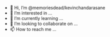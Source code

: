 - 👋 Hi, I’m @memoriesdead/kevinchandarasane
- 👀 I’m interested in ...
- 🌱 I’m currently learning ...
- 💞️ I’m looking to collaborate on ...
- 📫 How to reach me ...

<!---
memoriesdead/memoriesdead is a ✨ special ✨ repository because its `README.md` (this file) appears on your GitHub profile.
You can click the Preview link to take a look at your changes.
--->
